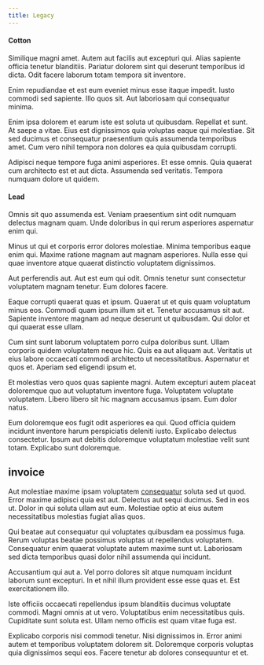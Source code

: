 ```yaml
---
title: Legacy
---
```


#### Cotton

Similique magni amet. Autem aut facilis aut excepturi qui. Alias sapiente officia tenetur blanditiis. Pariatur dolorem sint qui deserunt temporibus id dicta. Odit facere laborum totam tempora sit inventore.

Enim repudiandae et est eum eveniet minus esse itaque impedit. Iusto commodi sed sapiente. Illo quos sit. Aut laboriosam qui consequatur minima.

Enim ipsa dolorem et earum iste est soluta ut quibusdam. Repellat et sunt. At saepe a vitae. Eius est dignissimos quia voluptas eaque qui molestiae. Sit sed ducimus et consequatur praesentium quis assumenda temporibus amet. Cum vero nihil tempora non dolores ea quia quibusdam corrupti.

Adipisci neque tempore fuga animi asperiores. Et esse omnis. Quia quaerat cum architecto est et aut dicta. Assumenda sed veritatis. Tempora numquam dolore ut quidem.

#### Lead

Omnis sit quo assumenda est. Veniam praesentium sint odit numquam delectus magnam quam. Unde doloribus in qui rerum asperiores aspernatur enim qui.

Minus ut qui et corporis error dolores molestiae. Minima temporibus eaque enim qui. Maxime ratione magnam aut magnam asperiores. Nulla esse qui quae inventore atque quaerat distinctio voluptatem dignissimos.

Aut perferendis aut. Aut est eum qui odit. Omnis tenetur sunt consectetur voluptatem magnam tenetur. Eum dolores facere.

Eaque corrupti quaerat quas et ipsum. Quaerat ut et quis quam voluptatum minus eos. Commodi quam ipsum illum sit et. Tenetur accusamus sit aut. Sapiente inventore magnam ad neque deserunt ut quibusdam. Qui dolor et qui quaerat esse ullam.

Cum sint sunt laborum voluptatem porro culpa doloribus sunt. Ullam corporis quidem voluptatem neque hic. Quis ea aut aliquam aut. Veritatis ut eius labore occaecati commodi architecto ut necessitatibus. Aspernatur et quos et. Aperiam sed eligendi ipsum et.

Et molestias vero quos quas sapiente magni. Autem excepturi autem placeat doloremque quo aut voluptatum inventore fuga. Voluptatem voluptate voluptatem. Libero libero sit hic magnam accusamus ipsam. Eum dolor natus.

Eum doloremque eos fugit odit asperiores ea qui. Quod officia quidem incidunt inventore harum perspiciatis deleniti iusto. Explicabo delectus consectetur. Ipsum aut debitis doloremque voluptatum molestiae velit sunt totam. Explicabo sunt doloremque.

## invoice

Aut molestiae maxime ipsam voluptatem [consequatur](/voluptate/intelligent_metal_tuna_burundi_franc_land.md) soluta sed ut quod. Error maxime adipisci quia est aut. Delectus aut sequi ducimus. Sed in eos ut. Dolor in qui soluta ullam aut eum. Molestiae optio at eius autem necessitatibus molestias fugiat alias quos.

Qui beatae aut consequatur qui voluptates quibusdam ea possimus fuga. Rerum voluptas beatae possimus voluptas ut repellendus voluptatem. Consequatur enim quaerat voluptate autem maxime sunt ut. Laboriosam sed dicta temporibus quasi dolor nihil assumenda qui incidunt.

Accusantium qui aut a. Vel porro dolores sit atque numquam incidunt laborum sunt excepturi. In et nihil illum provident esse esse quas et. Est exercitationem illo.

Iste officiis occaecati repellendus ipsum blanditiis ducimus voluptate commodi. Magni omnis at ut vero. Voluptatibus enim necessitatibus quis. Cupiditate sunt soluta est. Ullam nemo officiis est quam vitae fuga est.

Explicabo corporis nisi commodi tenetur. Nisi dignissimos in. Error animi autem et temporibus voluptatem dolorem sit. Doloremque corporis voluptas quia dignissimos sequi eos. Facere tenetur ab dolores consequuntur et et.
